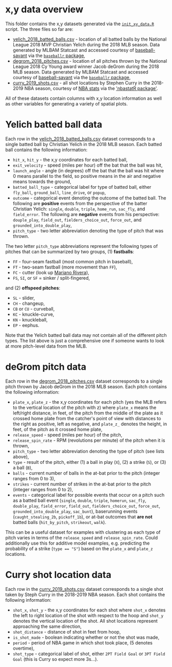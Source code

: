 # x,y data overview

This folder contains the x,y datasets generated via the [`init_xy_data.R`](https://github.com/ryurko/CMSACamp/blob/master/R/init_xy_data.R)
script. The three files so far are:

* [yelich_2018_batted_balls.csv](https://raw.githubusercontent.com/ryurko/CMSACamp/master/data/xy_examples/yelich_2018_batted_balls.csv?token=AFKSV7BGJHKW3W72AMN2K5C453U7Q) - location of all batted balls by the National League 2018 MVP Christian Yelich during the 2018 MLB season. Data generated by MLBAM Statcast and accessed courtesy of [baseball-savant](https://baseballsavant.mlb.com/) via the [`baseballr` package](http://billpetti.github.io/baseballr/),
* [degrom_2018_pitches.csv](https://raw.githubusercontent.com/ryurko/CMSACamp/master/data/xy_examples/degrom_2018_pitches.csv?token=AFKSV7BGJHKW3W72AMN2K5C453U7Q) - location of all pitches thrown by the National League 2018 Cy Young award winner Jacob deGrom during the 2018 MLB season. Data generated by MLBAM Statcast and accessed courtesy of [baseball-savant](https://baseballsavant.mlb.com/) via the [`baseballr` package](http://billpetti.github.io/baseballr/),
* [curry_2019_shots.csv](https://raw.githubusercontent.com/ryurko/CMSACamp/master/data/xy_examples/curry_2019_shots.csv?token=AFKSV7EZOGYYTLAWNZ7YRPC453VNQ) - all shot locations by Stephen Curry in the 2018-2019 NBA season, courtesy of [NBA stats](https://stats.nba.com/) via the ['nbastatR package'](http://asbcllc.com/nbastatR/index.html).

All of these datasets contain columns with x,y location information as well
as other variables for generating a variety of spatial plots. 

# Yelich batted ball data

Each row in the [yelich_2018_batted_balls.csv](https://raw.githubusercontent.com/ryurko/CMSACamp/master/data/xy_examples/yelich_2018_batted_balls.csv?token=AFKSV7BGJHKW3W72AMN2K5C453U7Q) dataset corresponds to a 
single batted ball by Christian Yelich in the 2018 MLB season. Each batted ball
contains the following information:

* `hit_x`, `hit_y` - the x,y coordinates for each batted ball,
* `exit_velocity` - speed (miles per hour) off the bat that the ball was hit,
* `launch_angle` - angle (in degrees) off the bat that the ball was hit where 0 means parallel to the field, so positive means in the air and negative means towards the ground,
* `batted_ball_type` - categorical label for type of batted ball, either `fly_ball`, `ground_ball`, `line_drive`, or `popup`,
* `outcome` - categorical event denoting the outcome of the batted ball. The following are __positive__ events from the perspective of the batter Christian Yelich: `single`, `double`, `triple`, `home_run`, `sac_fly`, and `field_error`. The following are __negative__ events from his perspective: `douple_play`, `field_out`, `fielders_choice_out`, `force_out`, and `grounded_into_double_play`,
* `pitch_type` - two letter abbreviation denoting the type of pitch that was thrown.

The two letter `pitch_type` abbreviations represent the following types of pitches
that can be summarized by two groups, (1) __fastballs__:

* `FF` - four-seam fastball (most common pitch in baseball),
* `FT` - two-seam fastball (more movement than `FF`),
* `FC` - cutter (look up [Mariano Rivera](https://bleacherreport.com/articles/1737396-visual-breakdown-of-the-rise-dominance-of-mariano-riveras-cutter)),
* `FS`, `SI`, or `SF` = sinker / split-fingered,

and (2) __offspeed pitches__:

* `SL` - slider,
* `CH` - changeup,
* `CB` or `CU` - curveball,
* `KC` - knuckle-curve,
* `KN` - knuckleball,
* `EP` - eephus.

Note that the Yelich batted ball data may not contain all of the different pitch
types. The list above is just a comprehensive one if someone wants to look at more
pitch-level data from the MLB.

# deGrom pitch data

Each row in the [degrom_2018_pitches.csv](https://raw.githubusercontent.com/ryurko/CMSACamp/master/data/xy_examples/degrom_2018_pitches.csv?token=AFKSV7BGJHKW3W72AMN2K5C453U7Q) dataset corresponds to a 
single pitch thrown by Jacob deGrom in the 2018 MLB season. Each pitch contains
the following information:

* `plate_x`, `plate_z` - the x,y coordinates for each pitch (yes the MLB refers to the vertical location of the pitch with z) where `plate_x` means the left/right distance, in feet, of the pitch from the middle of the plate as it crossed home plate from the catcher's point of view with distances to the right as positive, left as negative, and `plate_z_` denotes the height, in feet, of the pitch as it crossed home plate,
* `release_speed` - speed (miles per hour) of the pitch,
* `release_spin_rate` - RPM (revolutions per minute) of the pitch when it is thrown,
* `pitch_type` - two letter abbreviation denoting the type of pitch (see lists above),
* `type` - result of the pitch, either (1) a ball in play (`X`), (2) a strike (`S`), or (3) a ball (`B`),
* `balls` - current number of balls in the at-bat prior to the pitch (integer ranges from 0 to 3),
* `strikes` - current number of strikes in the at-bat prior to the pitch (integer ranges from 0 to 2),
* `events` - categorical label for possible events that occur on a pitch such as a batted ball event (`single`, `double`, `triple`, `homerun`, `sac_fly`, `double_play`, `field_error`, `field_out`, `fielders_choice_out`, `force_out`, `grounded_into_double_play`, `sac_bunt`), baserunning events (`caught_stealing_2b`, `pickoff_1b`), or at-bat outcomes that __are not__ batted balls (`hit_by_pitch`, `strikeout`, `walk`).

This can be a useful dataset for examples with clustering as each type of pitch
varies in terms of the `release_speed` and `release_spin_rate`. Could additionally
use this for additive model examples, e.g. predicting the probability of a strike (`type == "S"`)
based on the `plate_x` and `plate_z` locations.

# Curry shot location data

Each row in the [curry_2019_shots.csv](https://raw.githubusercontent.com/ryurko/CMSACamp/master/data/xy_examples/curry_2019_shots.csv?token=AFKSV7EZOGYYTLAWNZ7YRPC453VNQ) dataset corresponds to a 
single shot taken by Steph Curry in the 2018-2019 NBA season. Each shot contains
the following information:

* `shot_x`, `shot_y` - the x,y coordinates for each shot where `shot_x` denotes
the left to right location of the shot with respect to the hoop and `shot_y` denotes
the vertical location of the shot. All shot locations represent approaching the
same direction,
* `shot_distance` - distance of shot in feet from hoop,
* `is_shot_made` - boolean indicating whether or not the shot was made,
* `period` - period of NBA game in which shot took place, (5 denotes overtime),
* `shot_type` - categorical label of shot, either `2PT Field Goal` or `3PT Field Goal` (this is Curry so expect more 3s...).


